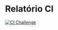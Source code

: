 # Relatório CI

[![CI Challenge](https://github.com/PauloLuczensky/C214_CI/actions/workflows/ci.yml/badge.svg)](https://github.com/PauloLuczensky/C214_CI/actions/workflows/ci.yml)

